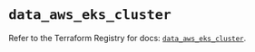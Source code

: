 # `data_aws_eks_cluster`

Refer to the Terraform Registry for docs: [`data_aws_eks_cluster`](https://registry.terraform.io/providers/hashicorp/aws/6.3.0/docs/data-sources/eks_cluster).
